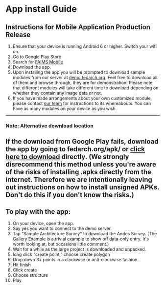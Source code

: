 App install Guide
==============================================================
 
## Instructions for Mobile Application Production Release 


1.  Ensure that your device is running Android 6 or higher. Switch your
    wifi on.
2.  Go to Google Play Store
3.  Search for [FAIMS
    Mobile](https://play.google.com/store/apps/details?id=au.edu.faims.mq.fieldresearch2)
4.  Download the app. 
5.  Upon installing the app you will be prompted to download sample
    modules from our server at
    [demo.fedarch.org](http://demo.fedarch.org). Feel
    free to download all of them and browse through, they are for
    demonstration! Please note that different modules will take
    different time to download depending on whether they contain any
    image data or not. 
6.  If you have made arrangements about your own customized module,
    please contact [our
    team](mailto:enquiries@fedarch.org) for instructions
    to its whereabouts. You can have as many modules on your device as
    you wish
---
### Note: Alternative download location

If the download from Google Play
fails, download the app by going to fedarch.org/apk/
or [click here to
download](https://www.fedarch.org/apk/faims-android-latest.apk)
directly. (We strongly disrecommend this method unless you're aware
of the risks of installing .apks directly from the internet.
Therefore we are intentionally leaving out instructions on how to
install unsigned APKs. Don't do this if you don't know the risks.)
---

## To play with the app:

1.  On your device, open the app.
2.  Say yes you want to connect to the demo server.
3.  Tap "Sample Architecture Survey" to download the Andes Survey. (The
    Gallery Example is a trivial example to show off data-only entry.
    It's worth looking at, but occasions little comment.)
4.  Wait for a while as the large project is downloaded and unpacked.
5.  long click "create point," choose create polygon
6.  Drop down 3+ points in a clockwise or anti-clockwise fashion.
7.  Hit finish
8.  Click create
9.  Choose structure
10. Play

